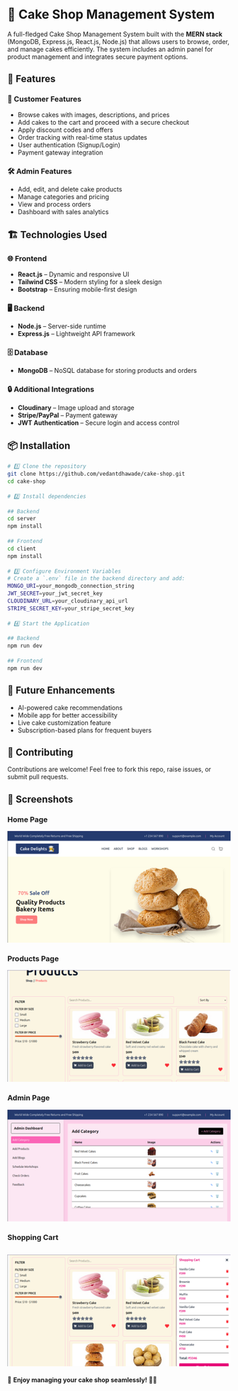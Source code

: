 # 🍰 Cake Shop Management System  

A full-fledged Cake Shop Management System built with the **MERN stack** (MongoDB, Express.js, React.js, Node.js) that allows users to browse, order, and manage cakes efficiently. The system includes an admin panel for product management and integrates secure payment options.  

## 🚀 Features  

### 🎂 Customer Features  
- Browse cakes with images, descriptions, and prices  
- Add cakes to the cart and proceed with a secure checkout  
- Apply discount codes and offers  
- Order tracking with real-time status updates  
- User authentication (Signup/Login)  
- Payment gateway integration  

### 🛠 Admin Features  
- Add, edit, and delete cake products  
- Manage categories and pricing  
- View and process orders  
- Dashboard with sales analytics  

## 🏗️ Technologies Used  

### 🌐 Frontend  
- **React.js** – Dynamic and responsive UI  
- **Tailwind CSS** – Modern styling for a sleek design  
- **Bootstrap** – Ensuring mobile-first design  

### 🖥️ Backend  
- **Node.js** – Server-side runtime  
- **Express.js** – Lightweight API framework  

### 🗄️ Database  
- **MongoDB** – NoSQL database for storing products and orders  

### 🔒 Additional Integrations  
- **Cloudinary** – Image upload and storage  
- **Stripe/PayPal** – Payment gateway  
- **JWT Authentication** – Secure login and access control  

## 📦 Installation  

```sh
# 1️⃣ Clone the repository  
git clone https://github.com/vedantdhawade/cake-shop.git  
cd cake-shop  

# 2️⃣ Install dependencies  

## Backend  
cd server 
npm install  

## Frontend  
cd client  
npm install  

# 3️⃣ Configure Environment Variables  
# Create a `.env` file in the backend directory and add:  
MONGO_URI=your_mongodb_connection_string  
JWT_SECRET=your_jwt_secret_key  
CLOUDINARY_URL=your_cloudinary_api_url  
STRIPE_SECRET_KEY=your_stripe_secret_key  

# 4️⃣ Start the Application  

## Backend  
npm run dev  

## Frontend  
npm run dev  
```

## 📌 Future Enhancements  
- AI-powered cake recommendations  
- Mobile app for better accessibility  
- Live cake customization feature  
- Subscription-based plans for frequent buyers  

## 🤝 Contributing  
Contributions are welcome! Feel free to fork this repo, raise issues, or submit pull requests.  

## **📸 Screenshots**

### **Home Page**
![Home Page](https://github.com/vedantdhawade/Cake_Shop_Buisnes/blob/main/Screenshot%20from%202025-02-24%2020-20-41.png)  
### **Products Page**
![Products Page](https://github.com/vedantdhawade/Cake_Shop_Buisnes/blob/main/Screenshot%20from%202025-02-24%2020-21-03.png?raw=true)  
### **Admin Page**
![Admin Page](https://github.com/vedantdhawade/Cake_Shop_Buisnes/blob/main/Screenshot%20from%202025-02-24%2020-21-39.png?raw=true)
 ### **Shopping Cart**
![Shopping Cart](https://github.com/vedantdhawade/Cake_Shop_Buisnes/blob/main/Screenshot%20from%202025-02-24%2020-22-30.png?raw=true)
---

🌟 **Enjoy managing your cake shop seamlessly!** 🍰🎉
